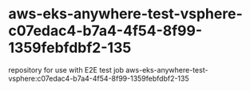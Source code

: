 # aws-eks-anywhere-test-vsphere-c07edac4-b7a4-4f54-8f99-1359febfdbf2-135
repository for use with E2E test job aws-eks-anywhere-test-vsphere:c07edac4-b7a4-4f54-8f99-1359febfdbf2-135
